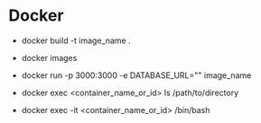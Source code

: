 # Docker 

- docker build -t image_name .
- docker images

- docker run -p 3000:3000 -e DATABASE_URL="" image_name
- docker exec <container_name_or_id> ls /path/to/directory
- docker exec -it <container_name_or_id> /bin/bash
